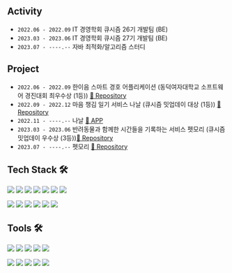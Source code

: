   
## Activity
- `2022.06 - 2022.09` IT 경영학회 큐시즘 26기 개발팀 (BE)
- `2023.03 - 2023.06` IT 경영학회 큐시즘 27기 개발팀 (BE)
- `2023.07 - ----.--` 자바 최적화/알고리즘 스터디

## Project
- `2022.06 - 2022.09` 한이음 스마트 경호 어플리케이션 (동덕여자대학교 소프트웨어 경진대회 최우수상 (1등)) [🔗 Repository](https://github.com/hanium-project/Police-in-my-pocket-backend)
- `2022.09 - 2022.12` 마음 챙김 일기 서비스 나날 (큐시즘 밋업데이 대상 (1등)) [🔗 Repository](https://github.com/On-Log/Backend)
- `2022.11 - ----.--` 나날 [📱 APP](https://apps.apple.com/kr/app/%EB%82%98%EB%82%A0-nanal/id6446810844)
- `2023.03 - 2023.06` 반려동물과 함께한 시간들을 기록하는 서비스 펫모리 (큐시즘 밋업데이 우수상 (3등))[🔗 Repository](https://github.com/KUSITMS-27th-TEAM3/BackEnd)
- `2023.07 - ----.--` 펫모리 [🔗 Repository](https://github.com/TEAM-SAMSION)
  
## Tech Stack 🛠️
<img src="https://img.shields.io/badge/Kotlin-7F52FF?style=flat-square&logo=Kotlin&logoColor=white"/> <img src="https://img.shields.io/badge/Java-007396?style=flat-square&logo=Java&logoColor=white"/> 
<img src="https://img.shields.io/badge/C-A8B9CC?style=flat-square&logo=C&logoColor=black"/>
<img src="https://img.shields.io/badge/HTML5-E34F26?style=flat-square&logo=HTML5&logoColor=white"/>
<img src="https://img.shields.io/badge/CSS3-1572B6?style=flat-square&logo=CSS3&logoColor=white"/>
<img src="https://img.shields.io/badge/Python-3776AB?style=flat-square&logo=Python&logoColor=white"/> 
<img src="https://img.shields.io/badge/Spring Boot-6DB33F?style=flat-square&logo=Spring Boot&logoColor=white"/>  <p>
<img src="https://img.shields.io/badge/MySQL-4479A1?style=flat-square&logo=MySQL&logoColor=white"/>
<img src="https://img.shields.io/badge/MariaDB-003545?style=flat-square&logo=MariaDB&logoColor=white"/>
<img src="https://img.shields.io/badge/Docker-2496ED?style=flat-square&logo=Docker&logoColor=white"/>
<img src="https://img.shields.io/badge/GitHub Actions-2088FF?style=flat-square&logo=GitHub Actions&logoColor=white"/>
<img src="https://img.shields.io/badge/Amazon RDS-527FFF?style=flat-square&logo=Amazon RDS&logoColor=white"/> 
<img src="https://img.shields.io/badge/Amazon EC2-FF9900?style=flat-square&logo=Amazon EC2&logoColor=white"/> 


## Tools 🛠️
<img src="https://img.shields.io/badge/VSCode-007ACC?style=flat-square&logo=Visual Studio Code&logoColor=white"/> <img src="https://img.shields.io/badge/Postman-FF6C37?style=flat-square&logo=Postman&logoColor=white"/>
<img src="https://img.shields.io/badge/Eclipse IDE-2C2255?style=flat-square&logo=Eclipse IDE&logoColor=white"/>
<img src="https://img.shields.io/badge/PyCharm-000000?style=flat-square&logo=PyCharm&logoColor=white"/>
<img src="https://img.shields.io/badge/Swagger-85EA2D?style=flat-square&logo=Swagger&logoColor=white"/>  <p>
<img src="https://img.shields.io/badge/IntelliJ IDEA-000000?style=flat-square&logo=IntelliJ IDEA&logoColor=white"/>
<img src="https://img.shields.io/badge/Android Studio-3DDC84?style=flat-square&logo=Android Studio&logoColor=white"/>
<img src="https://img.shields.io/badge/GitHub-000000?style=flat-square&logo=GitHub&logoColor=white"/>
<img src="https://img.shields.io/badge/Slack-4A154B?style=flat-square&logo=Slack&logoColor=white"/>
<img src="https://img.shields.io/badge/Notion-000000?style=flat-square&logo=Notion&logoColor=white"/>


